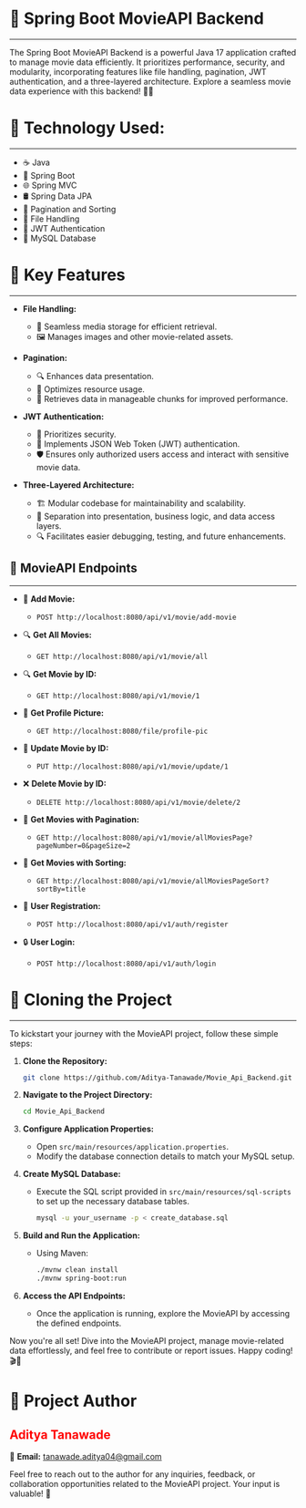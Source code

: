 # 🚀 **Spring Boot MovieAPI Backend**

---

The Spring Boot MovieAPI Backend is a powerful Java 17 application crafted to manage movie data efficiently. It prioritizes performance, security, and modularity, incorporating features like file handling, pagination, JWT authentication, and a three-layered architecture. Explore a seamless movie data experience with this backend! 🎥🍿

# 🚀 **Technology Used:**
---
- ☕ Java
- 🍃 Spring Boot
- 🌐 Spring MVC
- 🛢️ Spring Data JPA
- 📑 Pagination and Sorting
- 📁 File Handling
- 🔐 JWT Authentication
- 🐬 MySQL Database

# 🌟 Key Features

---

- **File Handling:**

  - 📁 Seamless media storage for efficient retrieval.
  - 🖼️ Manages images and other movie-related assets.

- **Pagination:**

  - 🔍 Enhances data presentation.
  - 🚀 Optimizes resource usage.
  - 📑 Retrieves data in manageable chunks for improved performance.

- **JWT Authentication:**

  - 🔐 Prioritizes security.
  - 🔑 Implements JSON Web Token (JWT) authentication.
  - 🛡️ Ensures only authorized users access and interact with sensitive movie data.

- **Three-Layered Architecture:**
  - 🏗️ Modular codebase for maintainability and scalability.
  - 🎯 Separation into presentation, business logic, and data access layers.
  - 🔍 Facilitates easier debugging, testing, and future enhancements.

## 🚀 **MovieAPI Endpoints**

---

- 🔗 **Add Movie:**

  - `POST http://localhost:8080/api/v1/movie/add-movie`

- 🔍 **Get All Movies:**

  - `GET http://localhost:8080/api/v1/movie/all`

- 🔍 **Get Movie by ID:**

  - `GET http://localhost:8080/api/v1/movie/1`

- 📁 **Get Profile Picture:**

  - `GET http://localhost:8080/file/profile-pic`

- 🔄 **Update Movie by ID:**

  - `PUT http://localhost:8080/api/v1/movie/update/1`

- ❌ **Delete Movie by ID:**

  - `DELETE http://localhost:8080/api/v1/movie/delete/2`

- 📑 **Get Movies with Pagination:**

  - `GET http://localhost:8080/api/v1/movie/allMoviesPage?pageNumber=0&pageSize=2`

- 📑 **Get Movies with Sorting:**

  - `GET http://localhost:8080/api/v1/movie/allMoviesPageSort?sortBy=title`

- 📝 **User Registration:**

  - `POST http://localhost:8080/api/v1/auth/register`

- 🔒 **User Login:**
  - `POST http://localhost:8080/api/v1/auth/login`

# 🚀 **Cloning the Project**

---

To kickstart your journey with the MovieAPI project, follow these simple steps:

1. **Clone the Repository:**

   ```bash
   git clone https://github.com/Aditya-Tanawade/Movie_Api_Backend.git
   ```

2. **Navigate to the Project Directory:**

   ```bash
   cd Movie_Api_Backend
   ```

3. **Configure Application Properties:**

   - Open `src/main/resources/application.properties`.
   - Modify the database connection details to match your MySQL setup.

4. **Create MySQL Database:**

   - Execute the SQL script provided in `src/main/resources/sql-scripts` to set up the necessary database tables.
     ```bash
     mysql -u your_username -p < create_database.sql
     ```

5. **Build and Run the Application:**

   - Using Maven:
     ```bash
     ./mvnw clean install
     ./mvnw spring-boot:run
     ```

6. **Access the API Endpoints:**
   - Once the application is running, explore the MovieAPI by accessing the defined endpoints.

Now you're all set! Dive into the MovieAPI project, manage movie-related data effortlessly, and feel free to contribute or report issues. Happy coding! 🎬🍿

# 🌟 **Project Author**

## **<span style="color:red;">Aditya Tanawade</span>**

📧 **Email:** tanawade.aditya04@gmail.com

Feel free to reach out to the author for any inquiries, feedback, or collaboration opportunities related to the MovieAPI project. Your input is valuable! 🚀
